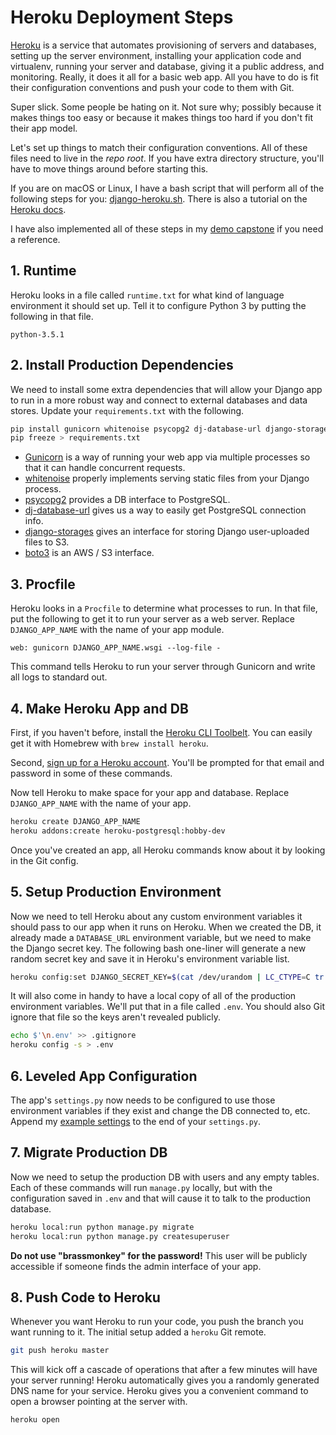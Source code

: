 # Heroku Deployment Steps

[Heroku](https://www.heroku.com) is a service that automates provisioning of servers and databases, setting up the server environment, installing your application code and virtualenv, running your server and database, giving it a public address, and monitoring.
Really, it does it all for a basic web app.
All you have to do is fit their configuration conventions and push your code to them with Git.

Super slick.
Some people be hating on it.
Not sure why; possibly because it makes things too easy or because it makes things too hard if you don't fit their app model.

Let's set up things to match their configuration conventions.
All of these files need to live in the _repo root_.
If you have extra directory structure, you'll have to move things around before starting this.

If you are on macOS or Linux, I have a bash script that will perform all of the following steps for you: [django-heroku.sh](/bin/django-heroku.sh).
There is also a tutorial on the [Heroku docs](https://devcenter.heroku.com/articles/getting-started-with-python#introduction).

I have also implemented all of these steps in my [demo capstone](https://github.com/selassid/imagepipe) if you need a reference.

## 1. Runtime

Heroku looks in a file called `runtime.txt` for what kind of language environment it should set up.
Tell it to configure Python 3 by putting the following in that file.

```
python-3.5.1
```

## 2. Install Production Dependencies

We need to install some extra dependencies that will allow your Django app to run in a more robust way and connect to external databases and data stores.
Update your `requirements.txt` with the following.

```bash
pip install gunicorn whitenoise psycopg2 dj-database-url django-storages boto3
pip freeze > requirements.txt
```

* [Gunicorn](http://gunicorn.org) is a way of running your web app via multiple processes so that it can handle concurrent requests.
* [whitenoise](http://whitenoise.evans.io/en/stable/) properly implements serving static files from your Django process.
* [psycopg2](http://initd.org/psycopg/) provides a DB interface to PostgreSQL.
* [dj-database-url](https://pypi.python.org/pypi/dj-database-url) gives us a way to easily get PostgreSQL connection info.
* [django-storages](http://django-storages.readthedocs.io/en/latest/) gives an interface for storing Django user-uploaded files to S3.
* [boto3](http://boto3.readthedocs.io/en/latest/) is an AWS / S3 interface.

## 3. Procfile

Heroku looks in a `Procfile` to determine what processes to run.
In that file, put the following to get it to run your server as a web server.
Replace `DJANGO_APP_NAME` with the name of your app module.

```
web: gunicorn DJANGO_APP_NAME.wsgi --log-file -
```

This command tells Heroku to run your server through Gunicorn and write all logs to standard out.

## 4. Make Heroku App and DB

First, if you haven't before, install the [Heroku CLI Toolbelt](https://devcenter.heroku.com/articles/getting-started-with-python#set-up).
You can easily get it with Homebrew with `brew install heroku`.

Second, [sign up for a Heroku account](https://signup.heroku.com).
You'll be prompted for that email and password in some of these commands.

Now tell Heroku to make space for your app and database.
Replace `DJANGO_APP_NAME` with the name of your app.

```bash
heroku create DJANGO_APP_NAME
heroku addons:create heroku-postgresql:hobby-dev
```

Once you've created an app, all Heroku commands know about it by looking in the Git config.

## 5. Setup Production Environment

Now we need to tell Heroku about any custom environment variables it should pass to our app when it runs on Heroku.
When we created the DB, it already made a `DATABASE_URL` environment variable, but we need to make the Django secret key.
The following bash one-liner will generate a new random secret key and save it in Heroku's environment variable list.

```bash
heroku config:set DJANGO_SECRET_KEY=$(cat /dev/urandom | LC_CTYPE=C tr -dc '[:print:]' | tr -d "[:blank:]'\"" | head -c 50)
```

It will also come in handy to have a local copy of all of the production environment variables.
We'll put that in a file called `.env`.
You should also Git ignore that file so the keys aren't revealed publicly.

```bash
echo $'\n.env' >> .gitignore
heroku config -s > .env
```

## 6. Leveled App Configuration

The app's `settings.py` now needs to be configured to use those environment variables if they exist and change the DB connected to, etc.
Append my [example settings](/demos/example_heroku_settings.py) to the end of your `settings.py`.

## 7. Migrate Production DB

Now we need to setup the production DB with users and any empty tables.
Each of these commands will run `manage.py` locally, but with the configuration saved in `.env` and that will cause it to talk to the production database.

```bash
heroku local:run python manage.py migrate
heroku local:run python manage.py createsuperuser
```

**Do not use "brassmonkey" for the password!**
This user will be publicly accessible if someone finds the admin interface of your app.

## 8. Push Code to Heroku

Whenever you want Heroku to run your code, you push the branch you want running to it.
The initial setup added a `heroku` Git remote.

```bash
git push heroku master
```

This will kick off a cascade of operations that after a few minutes will have your server running!
Heroku automatically gives you a randomly generated DNS name for your service.
Heroku gives you a convenient command to open a browser pointing at the server with.

```bash
heroku open
```
